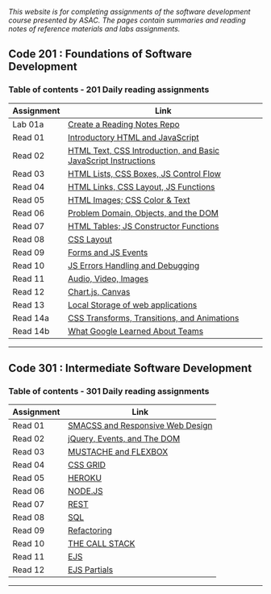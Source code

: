 


*This website is for completing assignments of the software development course presented by ASAC. The pages contain summaries and reading notes of reference materials and labs assignments.*

## Code 201 : Foundations of Software Development

### Table of contents - 201 Daily reading assignments

|           Assignment                  |                                         Link                                                |
|---------------------------------------|---------------------------------------------------------------------------------------------|
|         Lab 01a            | [Create a Reading Notes Repo](https://daliaabdelghani.github.io/reading-notes/)             |
|         Read 01             | [Introductory HTML and JavaScript](https://daliaabdelghani.github.io/reading-notes/class-01)|
|        Read 02             | [HTML Text, CSS Introduction, and Basic JavaScript Instructions](https://daliaabdelghani.github.io/reading-notes/class-02)|                                                 |
|        Read 03             | [HTML Lists, CSS Boxes, JS Control Flow](https://daliaabdelghani.github.io/reading-notes/read-03)                                                 |
|        Read 04  | [HTML Links, CSS Layout, JS Functions](https://daliaabdelghani.github.io/reading-notes/code201-read-04)                                                 |
|        Read 05                   | [HTML Images; CSS Color & Text](https://daliaabdelghani.github.io/reading-notes/code201-read-05)                                                 |
|        Read 06                   |[Problem Domain, Objects, and the DOM](https://daliaabdelghani.github.io/reading-notes/class6-read06)                                                |
|         Read 07                   |  [HTML Tables; JS Constructor Functions](https://daliaabdelghani.github.io/reading-notes/code201d16-read07)                                                 |
|         Read 08                   | [CSS Layout](https://daliaabdelghani.github.io/reading-notes/code201d16-read08)                                                |
|        Read 09                   |  [Forms and JS Events](https://daliaabdelghani.github.io/reading-notes/code201-read09)                                                 |
|        Read 10                  |  [JS Errors Handling and Debugging](https://daliaabdelghani.github.io/reading-notes/code201d16-read10)                                                 |
|        Read 11                  |  [Audio, Video, Images](https://daliaabdelghani.github.io/reading-notes/code201d16-read11)                                                  |
|        Read 12                  |  [Chart.js, Canvas](https://daliaabdelghani.github.io/reading-notes/code201d16-read12)                                                |
|        Read 13                  |  [Local Storage of web applications](https://daliaabdelghani.github.io/reading-notes/code201d16-read13)                                                |
|        Read 14a                  | [CSS Transforms, Transitions, and Animations](https://daliaabdelghani.github.io/reading-notes/code201d16-read14a)                                                  |
|        Read 14b                  |  [What Google Learned About Teams](https://daliaabdelghani.github.io/reading-notes/code201d16-read14b)                                                 |


----------------------------------------------------------------------------------------------------------------------------------------

## Code 301 : Intermediate Software Development

### Table of contents - 301 Daily reading assignments

|           Assignment       |                                         Link                                                      |
|----------------------------|---------------------------------------------------------------------------------------------------|
|        Read 01             | [SMACSS and Responsive Web Design](https://daliaabdelghani.github.io/reading-notes/code301read01) |
|        Read 02             | [jQuery, Events, and The DOM](https://daliaabdelghani.github.io/reading-notes/code301read02)      |
|        Read 03             | [MUSTACHE and FLEXBOX](https://daliaabdelghani.github.io/reading-notes/code301read03)             |
|        Read 04             | [CSS GRID](https://daliaabdelghani.github.io/reading-notes/code301read04)                         |
|        Read 05             | [HEROKU](https://daliaabdelghani.github.io/reading-notes/code301read05)                           |
|        Read 06             |  [NODE.JS](https://daliaabdelghani.github.io/reading-notes/code301read06)                         |
|        Read 07             | [REST](https://daliaabdelghani.github.io/reading-notes/code301read7)                              |
|        Read 08             | [SQL](https://daliaabdelghani.github.io/reading-notes/code301read08)                              |
|        Read 09             | [Refactoring](https://daliaabdelghani.github.io/reading-notes/code301read09)                      | 
|        Read 10             | [THE CALL STACK](https://daliaabdelghani.github.io/reading-notes/code301read10)                                                                                             | 
|       Read 11             |    [EJS](https://daliaabdelghani.github.io/reading-notes/code301read11)                                                                                               |
|        Read 12             |[EJS Partials](https://daliaabdelghani.github.io/reading-notes/code301read12)
-----------------------------------------------------------------------------------------------------------------------------------------


